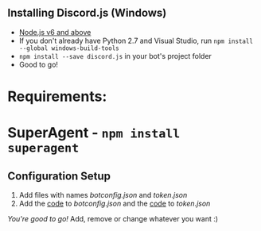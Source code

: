 


## Installing Discord.js (Windows)




* [Node.js v6 and above](https://nodejs.org/en/)
* If you don't already have Python 2.7 and Visual Studio, run `npm install --global windows-build-tools`
* `npm install --save discord.js` in your bot's project folder
* Good to go!

# Requirements:
# SuperAgent - `npm install superagent`

## Configuration Setup
1. Add files with names *botconfig.json* and *token.json*
2. Add the [code](https://hastebin.com/mawiroxuyo.json) to *botconfig.json* and the [code](https://hastebin.com/igifazokuf.json) to *token.json*

*You're good to go!*
Add, remove or change whatever you want :)
